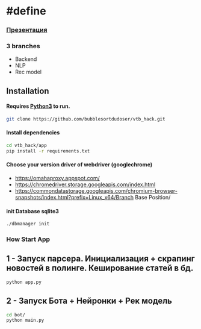 # #define
### [Презентация](https://docs.google.com/presentation/d/1SPwXI8wAcoBmgJ4rdmhtdHUwCCIEhLiy/edit?usp=sharing&ouid=117063333277727842447&rtpof=true&sd=true)

### 3 branches 
* Backend
* NLP
* Rec model

## Installation

#### Requires [Python3](https://python.org/) to run.
```.sh
git clone https://github.com/bubblesortdudoser/vtb_hack.git
```

#### Install dependencies
```sh
cd vtb_hack/app
pip install -r requirements.txt
```

#### Choose your version driver of webdriver (googlechrome)
* https://omahaproxy.appspot.com/
* https://chromedriver.storage.googleapis.com/index.html
* https://commondatastorage.googleapis.com/chromium-browser-snapshots/index.html?prefix=Linux_x64/Branch Base Position/

#### init Database sqlite3 
```sh
./dbmanager init
```

### How Start App
## 1 - Запуск парсера. Инициализация + скрапинг новостей в полинге. Кеширование статей в бд.
```.sh
python app.py 
```

## 2 - Запуск Бота + Нейронки + Рек модель
```.sh
cd bot/
python main.py
```


